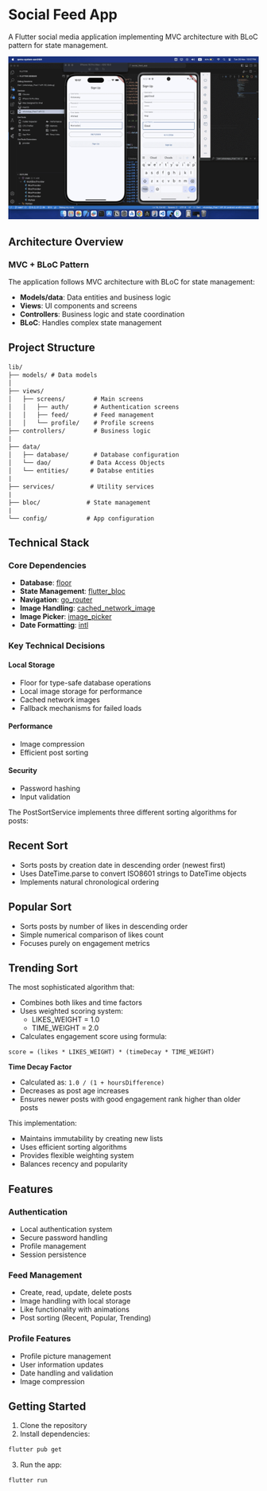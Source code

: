 # Social Feed App

A Flutter social media application implementing MVC architecture with BLoC pattern for state management.

![App Demo](docs/slow.gif)

## Architecture Overview

### MVC + BLoC Pattern

The application follows MVC architecture with BLoC for state management:
- **Models/data**: Data entities and business logic
- **Views**: UI components and screens
- **Controllers**: Business logic and state coordination
- **BLoC**: Handles complex state management

## Project Structure
```
lib/
├── models/ # Data models
│          
├── views/
│   ├── screens/        # Main screens
│   │   ├── auth/       # Authentication screens
│   │   ├── feed/       # Feed management
│   │   └── profile/    # Profile screens
├── controllers/        # Business logic
|
├── data/
│   ├── database/       # Database configuration
│   └── dao/           # Data Access Objects
│   └── entities/      # Databse entities
|
├── services/          # Utility services
|
├── bloc/             # State management
|
└── config/           # App configuration
```


## Technical Stack

### Core Dependencies
- **Database**: [floor](https://pub.dev/packages/floor)
- **State Management**: [flutter_bloc](https://pub.dev/packages/flutter_bloc)
- **Navigation**: [go_router](https://pub.dev/packages/go_router)
- **Image Handling**: [cached_network_image](https://pub.dev/packages/cached_network_image)
- **Image Picker**: [image_picker](https://pub.dev/packages/image_picker)
- **Date Formatting**: [intl](https://pub.dev/packages/intl)

### Key Technical Decisions

#### Local Storage
- Floor for type-safe database operations
- Local image storage for performance
- Cached network images
- Fallback mechanisms for failed loads

#### Performance
- Image compression
- Efficient post sorting

#### Security
- Password hashing
- Input validation


The PostSortService implements three different sorting algorithms for posts:

## Recent Sort
- Sorts posts by creation date in descending order (newest first)
- Uses DateTime.parse to convert ISO8601 strings to DateTime objects
- Implements natural chronological ordering

## Popular Sort
- Sorts posts by number of likes in descending order
- Simple numerical comparison of likes count
- Focuses purely on engagement metrics

## Trending Sort
The most sophisticated algorithm that:
- Combines both likes and time factors
- Uses weighted scoring system:
  - LIKES_WEIGHT = 1.0
  - TIME_WEIGHT = 2.0
- Calculates engagement score using formula:
```
score = (likes * LIKES_WEIGHT) * (timeDecay * TIME_WEIGHT)
```

**Time Decay Factor**
- Calculated as: `1.0 / (1 + hoursDifference)`
- Decreases as post age increases
- Ensures newer posts with good engagement rank higher than older posts

This implementation:
- Maintains immutability by creating new lists
- Uses efficient sorting algorithms
- Provides flexible weighting system
- Balances recency and popularity


## Features

### Authentication
- Local authentication system
- Secure password handling
- Profile management
- Session persistence

### Feed Management
- Create, read, update, delete posts
- Image handling with local storage
- Like functionality with animations
- Post sorting (Recent, Popular, Trending)

### Profile Features
- Profile picture management
- User information updates
- Date handling and validation
- Image compression


## Getting Started

1. Clone the repository
2. Install dependencies:
```bash
flutter pub get
```

3. Run the app:
```bash
flutter run
```
